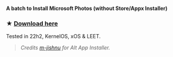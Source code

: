 #### A batch to Install Microsoft Photos (without Store/Appx Installer)

### ★ [Download here](https://github.com/gzmatte/ms-photos/releases/download/1/ms-photos.bat)


Tested in 22h2, KernelOS, xOS & LEET.
> _Credits [m-jishnu](https://github.com/m-jishnu/alt-app-installer) for Alt App Installer._
